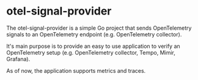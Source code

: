 # otel-signal-provider

The otel-signal-provider is a simple Go project that sends OpenTelemetry signals to an OpenTelemetry endpoint (e.g. OpenTelemetry collector).

It's main purpose is to provide an easy to use application to verify an OpenTelemetry setup (e.g. OpenTelemetry collector, Tempo, Mimir, Grafana).

As of now, the application supports metrics and traces.
